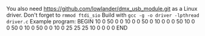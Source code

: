 You also need https://github.com/lowlander/dmx_usb_module.git as a Linux driver.
Don't forget to `rmmod ftdi_sio`
Build with `gcc -g -o driver -lpthread driver.c`
Example program:
BEGIN
10 0 50 0 0
10 0 0 50 0
10 0 0 0 50
10 0 0 50 0
10 0 50 0 0
10 0 25 25 25
10 0 0 0 0
END
